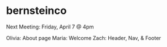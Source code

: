 # bernsteinco

Next Meeting: Friday, April 7 @ 4pm

Olivia: About page
Maria: Welcome
Zach: Header, Nav, & Footer
